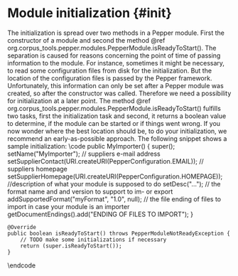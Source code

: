 Module initialization {#init}
====================

The initialization is spread over two methods in a Pepper module. First the constructor of a module and second the method @ref org.corpus_tools.pepper.modules.PepperModule.isReadyToStart(). The separation is caused for reasons concerning the point of time of passing information to the module. For instance, sometimes it might be necessary, to read some configuration files from disk for the initialization. But the location of the configuration files is passed by the Pepper framework. Unfortunately, this information can only be set after a Pepper module was created, so after the constructor was called. Therefore we need a possibility for initialization at a later point. The method @ref org.corpus_tools.pepper.modules.PepperModule.isReadyToStart() fulfills two tasks, first the initialization task and second, it returns a boolean value to determine, if the module can be started or if things went wrong. If you now wonder where the best location should be, to do your initialization, we recommend an early-as-possible approach. The following snippet shows a sample initialization:
\code
    public MyImporter() {
		super();
		setName("MyImporter");
		// suppliers e-mail address
		setSupplierContact(URI.createURI(PepperConfiguration.EMAIL));
		// suppliers homepage
		setSupplierHomepage(URI.createURI(PepperConfiguration.HOMEPAGE));
		//description of what your module is supposed to do
		setDesc("...");
		// the format name and and version to support to im- or export
		addSupportedFormat("myFormat", "1.0", null);
		// the file ending of files to import in case your module is an importer
		getDocumentEndings().add("ENDING OF FILES TO IMPORT");
	}

	@Override
	public boolean isReadyToStart() throws PepperModuleNotReadyException {
		// TODO make some initializations if necessary
		return (super.isReadyToStart());
	}
\endcode
